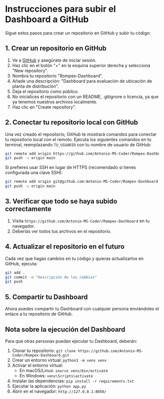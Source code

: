 # Instrucciones para subir el Dashboard a GitHub

Sigue estos pasos para crear un repositorio en GitHub y subir tu código:

## 1. Crear un repositorio en GitHub

1. Ve a [GitHub](https://github.com/) y asegúrate de iniciar sesión.
2. Haz clic en el botón "+" en la esquina superior derecha y selecciona "New repository".
3. Nombra tu repositorio "Rompex-Dashboard".
4. Añade una descripción: "Dashboard para evaluación de ubicación de planta de distribución".
5. Deja el repositorio como público.
6. No inicialices el repositorio con un README, .gitignore o licencia, ya que ya tenemos nuestros archivos localmente.
7. Haz clic en "Create repository".

## 2. Conectar tu repositorio local con GitHub

Una vez creado el repositorio, GitHub te mostrará comandos para conectar tu repositorio local con el remoto. Ejecuta los siguientes comandos en tu terminal, reemplazando `TU_USUARIO` con tu nombre de usuario de GitHub:

```bash
git remote add origin https://github.com/Antonio-MS-Coder/Rompex-Dashboard.git
git push -u origin main
```

Si prefieres usar SSH en lugar de HTTPS (recomendado si tienes configurada una clave SSH):

```bash
git remote add origin git@github.com:Antonio-MS-Coder/Rompex-Dashboard.git
git push -u origin main
```

## 3. Verificar que todo se haya subido correctamente

1. Visita `https://github.com/Antonio-MS-Coder/Rompex-Dashboard` en tu navegador.
2. Deberías ver todos tus archivos en el repositorio.

## 4. Actualizar el repositorio en el futuro

Cada vez que hagas cambios en tu código y quieras actualizarlos en GitHub, ejecuta:

```bash
git add .
git commit -m "Descripción de los cambios"
git push
```

## 5. Compartir tu Dashboard

Ahora puedes compartir tu Dashboard con cualquier persona enviándoles el enlace a tu repositorio de GitHub.

## Nota sobre la ejecución del Dashboard

Para que otras personas puedan ejecutar tu Dashboard, deberán:

1. Clonar tu repositorio: `git clone https://github.com/Antonio-MS-Coder/Rompex-Dashboard.git`
2. Crear un entorno virtual: `python3 -m venv venv`
3. Activar el entorno virtual:
   - En macOS/Linux: `source venv/bin/activate`
   - En Windows: `venv\Scripts\activate`
4. Instalar las dependencias: `pip install -r requirements.txt`
5. Ejecutar la aplicación: `python app.py`
6. Abrir en el navegador: `http://127.0.0.1:8050/` 